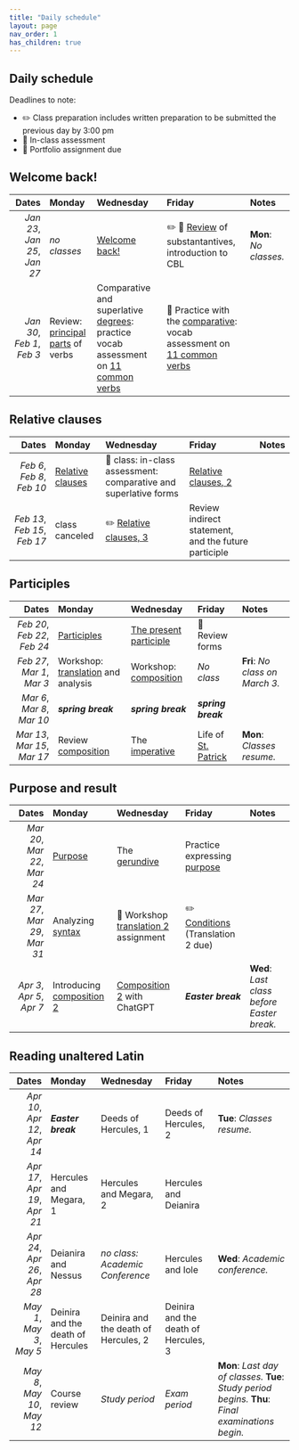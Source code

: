 ```yaml
---
title: "Daily schedule"
layout: page
nav_order: 1
has_children: true
---
```


## Daily schedule

Deadlines to note:


- ✏️ Class preparation includes written preparation to be submitted the previous day by 3:00 pm
- 🔬 In-class assessment
- 📜  Portfolio assignment due





## Welcome back!

| Dates | Monday | Wednesday | Friday | Notes |
| ---: | :--- | :--- | :--- | :--- |
| *Jan 23*, *Jan 25*, *Jan 27* | *no classes* | [Welcome back!](../assignments/welcomeback/)  | ✏️ 🔬 [Review](../assignments/review1/) of substantantives, introduction to CBL | **Mon**: *No classes.* |
| *Jan 30*, *Feb 1*, *Feb 3* | Review: [principal parts](../assignments/verbs/) of verbs |  Comparative and superlative [degrees](../assignments/degrees/): practice vocab assessment on [11 common verbs](https://neelsmith.github.io/latin102/review/verbs1/) | 🔬 Practice with the [comparative](../assignments/comparative/): vocab assessment on [11 common verbs](https://neelsmith.github.io/latin102/review/verbs1/) |  |

## Relative clauses

| Dates | Monday | Wednesday | Friday | Notes |
| ---: | :--- | :--- | :--- | :--- |
| *Feb 6*, *Feb 8*, *Feb 10* | [Relative clauses](../assignments/relative/) | 🔬 class: in-class assessment: comparative and superlative forms | [Relative clauses, 2](../assignments/relative2/) |  |
| *Feb 13*, *Feb 15*, *Feb 17* | class canceled | ✏️ [Relative clauses, 3](../assignments/relative3/) | Review indirect statement, and the future participle |  |

## Participles

| Dates | Monday | Wednesday | Friday | Notes |
| ---: | :--- | :--- | :--- | :--- |
| *Feb 20*, *Feb 22*, *Feb 24* | [Participles](../assignments/participles1/) | [The present participle](../assignments/presentparticiple/) | 🔬 Review forms |  |
| *Feb 27*, *Mar 1*, *Mar 3* | Workshop: [translation](../assignments/translation1/) and analysis | Workshop: [composition](../assignments/composition1/) | *No class* | **Fri**: *No class on March 3.* |
| *Mar 6*, *Mar 8*, *Mar 10* | ***spring break*** | ***spring break*** | ***spring break*** |  |
| *Mar 13*, *Mar 15*, *Mar 17* | Review [composition](../assignments/composition1/) | The [imperative](../assignments/imperative/) | Life of [St. Patrick](../assignments/patrick/) | **Mon**: *Classes resume.* |

## Purpose and result

| Dates | Monday | Wednesday | Friday | Notes |
| ---: | :--- | :--- | :--- | :--- |
| *Mar 20*, *Mar 22*, *Mar 24* | [Purpose](../assignments/purpose/) | The [gerundive](../assignments/gerundive/) | Practice expressing [purpose](../assignments/purpose-practice/) |  |
| *Mar 27*, *Mar 29*, *Mar 31* | Analyzing [syntax](../assignments/syntax-analysis/) | 🔬 Workshop [translation 2](../assignments/translation2/) assignment | ✏️ [Conditions](../assignments/conditions/) (Translation 2 due) |  |
| *Apr 3*, *Apr 5*, *Apr 7* | Introducing [composition 2](../assignments/composition2/) | [Composition 2](../assignments/latinchat/) with ChatGPT | ***Easter break*** | **Wed**: *Last class before Easter break.* |

## Reading unaltered Latin

| Dates | Monday | Wednesday | Friday | Notes |
| ---: | :--- | :--- | :--- | :--- |
| *Apr 10*, *Apr 12*, *Apr 14* | ***Easter break*** | Deeds of Hercules, 1 | Deeds of Hercules, 2 | **Tue**: *Classes resume.* |
| *Apr 17*, *Apr 19*, *Apr 21* | Hercules and Megara, 1 | Hercules and Megara, 2 | Hercules and Deianira |  |
| *Apr 24*, *Apr 26*, *Apr 28* | Deianira and Nessus | *no class: Academic Conference* | Hercules and Iole | **Wed**: *Academic conference.* |
| *May 1*, *May 3*, *May 5* | Deinira and the death of Hercules | Deinira and the death of Hercules, 2  | Deinira and the death of Hercules, 3 |  |
| *May 8*, *May 10*, *May 12* | Course review | *Study period* | *Exam period* | **Mon**: *Last day of classes.* **Tue**: *Study period begins.* **Thu**: *Final examinations begin.* |